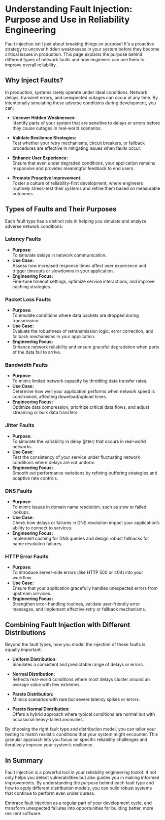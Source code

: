 # Understanding Fault Injection: Purpose and Use in Reliability Engineering

Fault injection isn’t just about breaking things on purpose! It's a proactive strategy to uncover hidden weaknesses in your system before they become critical issues in production. This page explains the purpose behind different types of network faults and how engineers can use them to improve overall reliability.

## Why Inject Faults?

In production, systems rarely operate under ideal conditions. Network delays, transient errors, and unexpected outages can occur at any time. By intentionally simulating these adverse conditions during development, you can:

- **Uncover Hidden Weaknesses:**  
  Identify parts of your system that are sensitive to delays or errors before they cause outages in real-world scenarios.

- **Validate Resilience Strategies:**  
  Test whether your retry mechanisms, circuit breakers, or fallback procedures are effective in mitigating issues when faults occur.

- **Enhance User Experience:**  
  Ensure that even under degraded conditions, your application remains responsive and provides meaningful feedback to end users.

- **Promote Proactive Improvement:**  
  Foster a culture of reliability-first development, where engineers routinely stress-test their systems and refine them based on measurable outcomes.

## Types of Faults and Their Purposes

Each fault type has a distinct role in helping you simulate and analyze adverse network conditions:

### Latency Faults
- **Purpose:**  
  To simulate delays in network communication.  
- **Use Case:**  
  Assess how increased response times affect user experience and trigger timeouts or slowdowns in your application.  
- **Engineering Focus:**  
  Fine-tune timeout settings, optimize service interactions, and improve caching strategies.

### Packet Loss Faults
- **Purpose:**  
  To emulate conditions where data packets are dropped during transmission.  
- **Use Case:**  
  Evaluate the robustness of retransmission logic, error correction, and fallback mechanisms in your application.  
- **Engineering Focus:**  
  Enhance network reliability and ensure graceful degradation when parts of the data fail to arrive.

### Bandwidth Faults
- **Purpose:**  
  To mimic limited network capacity by throttling data transfer rates.  
- **Use Case:**  
  Determine how well your application performs when network speed is constrained, affecting download/upload times.  
- **Engineering Focus:**  
  Optimize data compression, prioritize critical data flows, and adjust streaming or bulk data transfers.

### Jitter Faults
- **Purpose:**  
  To simulate the variability in delay (jitter) that occurs in real-world networks.  
- **Use Case:**  
  Test the consistency of your service under fluctuating network conditions where delays are not uniform.  
- **Engineering Focus:**  
  Smooth out performance variations by refining buffering strategies and adaptive rate controls.

### DNS Faults
- **Purpose:**  
  To mimic issues in domain name resolution, such as slow or failed lookups.  
- **Use Case:**  
  Check how delays or failures in DNS resolution impact your application’s ability to connect to services.  
- **Engineering Focus:**  
  Implement caching for DNS queries and design robust fallbacks for name resolution failures.

### HTTP Error Faults
- **Purpose:**  
  To introduce server-side errors (like HTTP 500 or 404) into your workflow.  
- **Use Case:**  
  Ensure that your application gracefully handles unexpected errors from upstream services.  
- **Engineering Focus:**  
  Strengthen error-handling routines, validate user-friendly error messages, and implement effective retry or fallback mechanisms.

## Combining Fault Injection with Different Distributions

Beyond the fault types, how you model the injection of these faults is equally important:

- **Uniform Distribution:**  
  Simulates a consistent and predictable range of delays or errors.
  
- **Normal Distribution:**  
  Reflects real-world conditions where most delays cluster around an average value with few extremes.
  
- **Pareto Distribution:**  
  Mimics scenarios with rare but severe latency spikes or errors.
  
- **Pareto Normal Distribution:**  
  Offers a hybrid approach where typical conditions are normal but with occasional heavy-tailed anomalies.

By choosing the right fault type and distribution model, you can tailor your testing to match realistic conditions that your system might encounter. This granular approach lets you focus on specific reliability challenges and iteratively improve your system’s resilience.

## In Summary

Fault injection is a powerful tool in your reliability engineering toolkit. It not only helps you detect vulnerabilities but also guides you in making informed improvements. By understanding the purpose behind each fault type and how to apply different distribution models, you can build robust systems that continue to perform even under duress.

Embrace fault injection as a regular part of your development cycle, and transform unexpected failures into opportunities for building better, more resilient software.
